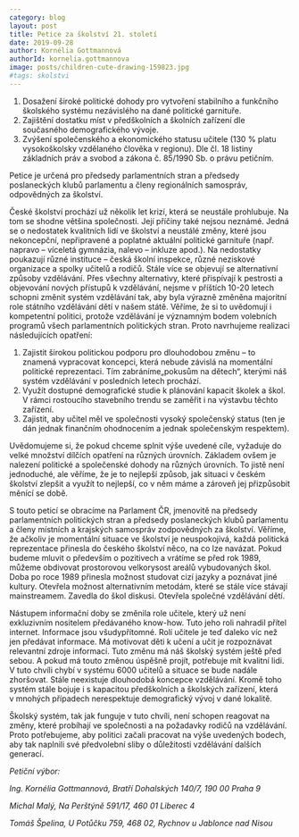 ```yaml
---
category: blog
layout: post
title: Petice za školství 21. století
date: 2019-09-28
author: Kornélia Gottmannová
authorId: kornelia.gottmannova
image: posts/children-cute-drawing-159823.jpg
#tags: skolstvi
---
```


1. Dosažení široké politické dohody pro vytvoření stabilního a funkčního školského systému nezávislého na dané politické garnituře.
2. Zajištění dostatku míst v předškolních a školních zařízení dle současného demografického vývoje.
3. Zvýšení společenského a ekonomického statusu učitele (130 % platu vysokoškolsky vzdělaného člověka v regionu). Dle čl. 18 listiny základních práv a svobod a zákona č. 85/1990 Sb. o právu petičním.

Petice je určená pro předsedy parlamentních stran a předsedy poslaneckých klubů parlamentu a členy regionálních samospráv, odpovědných za školství.

České školství prochází už několik let krizí, která se neustále prohlubuje. Na tom se shodne většina společnosti. Její příčiny také nejsou neznámé. Jedná se o nedostatek kvalitních lidí ve školství a neustálé změny, které jsou nekoncepční, nepřipravené a poplatné aktuální politické garnituře (např. napravo – víceletá gymnázia, nalevo – inkluze apod.). Na nedostatky poukazují různé instituce – česká školní inspekce, různé neziskové organizace a spolky učitelů a rodičů. Stále více se objevují se alternativní způsoby vzdělávání. Přes všechny alternativy, které přispívají k pestrosti a objevování nových přístupů k vzdělávání, nejsme v příštích 10-20 letech schopni změnit systém vzdělávání tak, aby byla výrazně změněna majoritní role státního vzdělávání dětí v našem státě. Věříme, že si to uvědomují i kompetentní politici, protože vzdělávání je významným bodem volebních programů všech parlamentních politických stran. Proto navrhujeme realizaci následujících opatření:

1. Zajistit širokou politickou podporu pro dlouhodobou změnu – to znamená vypracovat koncepci, která nebude závislá na momentální politické reprezentaci. Tím zabráníme„pokusům na dětech“, kterými náš systém vzdělávání v posledních letech prochází.
2. Využít dostupné demografické studie k plánování kapacit školek a škol. V rámci rostoucího stavebního trendu se zaměřit i na výstavbu těchto zařízení.
3. Zajistit, aby učitel měl ve společnosti vysoký společenský status (ten je dán jednak finančním ohodnocením a jednak společenským respektem).

Uvědomujeme si, že pokud chceme splnit výše uvedené cíle, vyžaduje do velké množství dílčích opatření na různých úrovních. Základem ovšem je nalezení politické a společenské dohody na různých úrovních. To jistě není jednoduché, ale věříme, že je to nejlepší způsob, jak situaci v českém školství zlepšit a využít to nejlepší, co v něm máme a zároveň jej přizpůsobit měnící se době.

S touto peticí se obracíme na Parlament ČR, jmenovitě na předsedy parlamentních politických stran a předsedy poslaneckých klubů parlamentu a členy místních a krajských samospráv zodpovědných za školství. Věříme, že ačkoliv je momentální situace ve školství je neuspokojivá, každá politická reprezentace přinesla do českého školství něco, na co lze navázat. Pokud budeme mluvit o především o pozitivech a vrátíme se před rok 1989, můžeme obdivovat prostorovou velkorysost areálů vybudovaných škol. Doba po roce 1989 přinesla možnost studovat cizí jazyky a poznávat jiné kultury. Otevřela možnost alternativním metodám, které se stále více stávají mainstreamem. Zavedla do škol diskusi. Otevřela společné vzdělávání dětí.

Nástupem informační doby se změnila role učitele, který už není exkluzivním nositelem předávaného know-how. Tuto jeho roli nahradil přítel internet. Informace jsou všudypřítomné. Rolí učitele je teď daleko víc než jen předávat informace. Má motivovat děti k učení a učit je rozpoznávat relevantní zdroje informací. Tuto změnu má náš školský systém ještě před sebou. A pokud má touto změnou úspěšně projít, potřebuje mít kvalitní lidi. V tuto chvíli chybí v systému 6000 učitelů a situace se bude nadále zhoršovat. Stále neexistuje dlouhodobá koncepce vzdělávání. Kromě toho systém stále bojuje i s kapacitou předškolních a školských zařízení, která v mnohých případech nerespektuje demografický vývoj v dané lokalitě.

Školský systém, tak jak funguje v tuto chvíli, není schopen reagovat na změny, které probíhají ve společnosti a na požadavky rodičů na vzdělávání. Proto potřebujeme, aby politici začali pracovat na výše uvedených bodech, aby tak naplnili své předvolební sliby o důležitosti vzdělávání dalších generací.

_Petiční výbor:_

_Ing. Kornélia Gottmannová, Bratří Dohalských 140/7, 190 00 Praha 9_

_Michal Malý, Na Perštýně 591/17, 460 01 Liberec 4_

_Tomáš Špelina, U Potůčku 759, 468 02, Rychnov u Jablonce nad Nisou_
